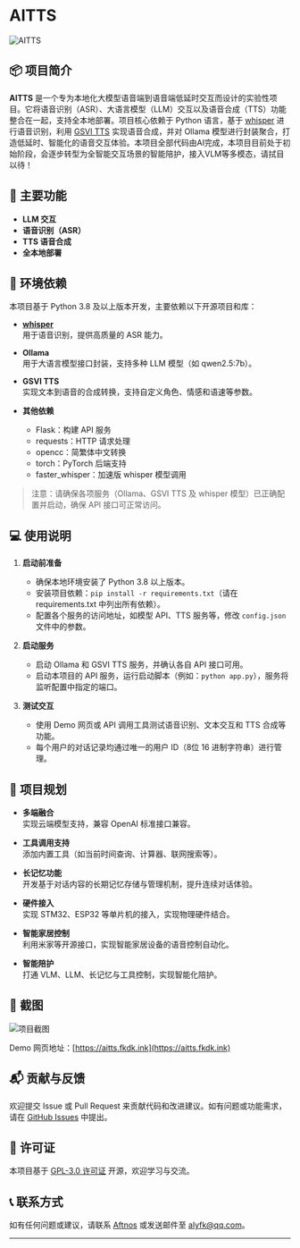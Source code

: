 # AITTS

![AITTS](https://socialify.git.ci/Aftnos/AITTS/image?description=1&font=Jost&forks=1&issues=1&language=1&logo=https%3A%2F%2Favatars.githubusercontent.com%2Fu%2F128480098&name=1&owner=1&pattern=Circuit%20Board&pulls=1&stargazers=1&theme=Dark)  

## 📦 项目简介

**AITTS** 是一个专为本地化大模型语音端到语音端低延时交互而设计的实验性项目。它将语音识别（ASR）、大语言模型（LLM）交互以及语音合成（TTS）功能整合在一起，支持全本地部署。项目核心依赖于 Python 语言，基于 [whisper](https://github.com/openai/whisper) 进行语音识别，利用 [GSVI TTS](#) 实现语音合成，并对 Ollama 模型进行封装聚合，打造低延时、智能化的语音交互体验。本项目全部代码由AI完成，本项目目前处于初始阶段，会逐步转型为全智能交互场景的智能陪护，接入VLM等多模态，请拭目以待！

## 🔧 主要功能

- **LLM 交互**  
- **语音识别（ASR）**  
- **TTS 语音合成**  
- **全本地部署**  

## 🚀 环境依赖

本项目基于 Python 3.8 及以上版本开发，主要依赖以下开源项目和库：

- **[whisper](https://github.com/openai/whisper)**  
  用于语音识别，提供高质量的 ASR 能力。

- **Ollama**  
  用于大语言模型接口封装，支持多种 LLM 模型（如 qwen2.5:7b）。

- **GSVI TTS**  
  实现文本到语音的合成转换，支持自定义角色、情感和语速等参数。

- **其他依赖**  
  - Flask：构建 API 服务  
  - requests：HTTP 请求处理  
  - opencc：简繁体中文转换  
  - torch：PyTorch 后端支持  
  - faster_whisper：加速版 whisper 模型调用

> 注意：请确保各项服务（Ollama、GSVI TTS 及 whisper 模型）已正确配置并启动，确保 API 接口可正常访问。

## 💻 使用说明

1. **启动前准备**  
   - 确保本地环境安装了 Python 3.8 以上版本。  
   - 安装项目依赖：`pip install -r requirements.txt`（请在 requirements.txt 中列出所有依赖）。  
   - 配置各个服务的访问地址，如模型 API、TTS 服务等，修改 `config.json` 文件中的参数。

2. **启动服务**  
   - 启动 Ollama 和 GSVI TTS 服务，并确认各自 API 接口可用。  
   - 启动本项目的 API 服务，运行启动脚本（例如：`python app.py`），服务将监听配置中指定的端口。

3. **测试交互**  
   - 使用 Demo 网页或 API 调用工具测试语音识别、文本交互和 TTS 合成等功能。  
   - 每个用户的对话记录均通过唯一的用户 ID（8位 16 进制字符串）进行管理。

## 🔮 项目规划

- **多端融合**  
  实现云端模型支持，兼容 OpenAI 标准接口兼容。

- **工具调用支持**  
  添加内置工具（如当前时间查询、计算器、联网搜索等）。

- **长记忆功能**  
  开发基于对话内容的长期记忆存储与管理机制，提升连续对话体验。

- **硬件接入**  
  实现 STM32、ESP32 等单片机的接入，实现物理硬件结合。

- **智能家居控制**  
  利用米家等开源接口，实现智能家居设备的语音控制自动化。

- **智能陪护**  
  打通 VLM、LLM、长记忆与工具控制，实现智能化陪护。

## 📸 截图

![项目截图](https://github.com/user-attachments/assets/f1c85337-e3a6-4073-8663-64bd7806d984)

Demo 网页地址：[https://aitts.fkdk.ink](https://aitts.fkdk.ink)

## 📬 贡献与反馈

欢迎提交 Issue 或 Pull Request 来贡献代码和改进建议。如有问题或功能需求，请在 [GitHub Issues](https://github.com/Aftnos/AITTS/issues) 中提出。

## 📝 许可证

本项目基于 [GPL-3.0 许可证](https://github.com/Aftnos/AITTS/blob/main/LICENSE) 开源，欢迎学习与交流。

## 📞 联系方式

如有任何问题或建议，请联系 [Aftnos](https://github.com/Aftnos) 或发送邮件至 alyfk@qq.com。

---
